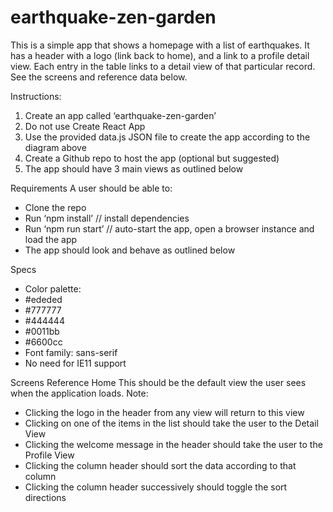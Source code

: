 # earthquake-zen-garden

This is a simple app that shows a homepage with a list of earthquakes. It has a header with a
logo (link back to home), and a link to a profile detail view. Each entry in the table links to a
detail view of that particular record. See the screens and reference data below.

Instructions:

1. Create an app called ‘earthquake-zen-garden’
2. Do not use Create React App
3. Use the provided data.js JSON file to create the app according to the diagram above
4. Create a Github repo to host the app (optional but suggested)
5. The app should have 3 main views as outlined below

Requirements
A user should be able to:

- Clone the repo
- Run ‘npm install’ // install dependencies
- Run ‘npm run start’ // auto-start the app, open a browser instance and load the app
- The app should look and behave as outlined below

Specs

- Color palette:
- #ededed
- #777777
- #444444
- #0011bb
- #6600cc
- Font family: sans-serif
- No need for IE11 support

Screens Reference
Home
This should be the default view the user sees when the application loads.
Note:

- Clicking the logo in the header from any view will return to this view
- Clicking on one of the items in the list should take the user to the Detail View
- Clicking the welcome message in the header should take the user to the Profile View
- Clicking the column header should sort the data according to that column
- Clicking the column header successively should toggle the sort directions
